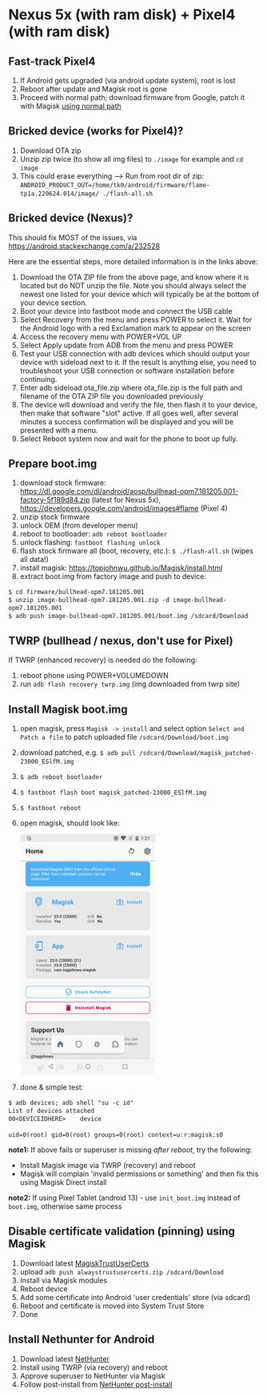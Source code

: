 Nexus 5x (with ram disk) + Pixel4 (with ram disk)
=================================================

## Fast-track Pixel4
1. If Android gets upgraded (via android update system), root is lost
1. Reboot after update and Magisk root is gone
1. Proceed with normal path; download firmware from Google, patch it with Magisk [using normal path](https://topjohnwu.github.io/Magisk/install.html)


## Bricked device (works for Pixel4)?
1. Download OTA zip
1. Unzip zip twice (to show all img files) to `./image` for example and `cd image`
1. This could erase everything --> Run from root dir of zip: `ANDROID_PRODUCT_OUT=/home/tk0/android/firmware/flame-tp1a.220624.014/image/ ./flash-all.sh`

## Bricked device (Nexus)?
This should fix MOST of the issues, via https://android.stackexchange.com/a/232528

Here are the essential steps, more detailed information is in the links above:

1. Download the OTA ZIP file from the above page, and know where it is located but do NOT unzip the file. Note you should always select the newest one listed for your device which will typically be at the bottom of your device section.
1. Boot your device into fastboot mode and connect the USB cable
1. Select Recovery from the menu and press POWER to select it. Wait for the Android logo with a red Exclamation mark to appear on the screen
1. Access the recovery menu with POWER+VOL UP
1. Select Apply update from ADB from the menu and press POWER
1. Test your USB connection with adb devices which should output your device with sideload next to it. If the result is anything else, you need to troubleshoot your USB connection or software installation before continuing.
1. Enter adb sideload ota_file.zip where ota_file.zip is the full path and filename of the OTA ZIP file you downloaded previously
1. The device will download and verify the file, then flash it to your device, then make that software "slot" active. If all goes well, after several minutes a success confirmation will be displayed and you will be presented with a menu.
1. Select Reboot system now and wait for the phone to boot up fully.

## Prepare boot.img
1. download stock firmware: https://dl.google.com/dl/android/aosp/bullhead-opm7.181205.001-factory-5f189d84.zip (latest for Nexus 5x), https://developers.google.com/android/images#flame (Pixel 4)
1. unzip stock firmware
1. unlock OEM (from developer menu)
1. reboot to bootloader: `adb reboot bootloader`
1. unlock flashing: `fastboot flashing unlock`
1. flash stock firmware all (boot, recovery, etc.): `$ ./flash-all.sh` (wipes all data!)
1. install magisk: https://topjohnwu.github.io/Magisk/install.html
1. extract boot.img from factory image and push to device:

```
$ cd firmware/bullhead-opm7.181205.001
$ unzip image-bullhead-opm7.181205.001.zip -d image-bullhead-opm7.181205.001
$ adb push image-bullhead-opm7.181205.001/boot.img /sdcard/Download
```

## TWRP (bullhead / nexus, don't use for Pixel)
If TWRP (enhanced recovery) is needed do the following:
1. reboot phone using POWER+VOLUMEDOWN
1. run `adb flash recovery twrp.img` (img downloaded from twrp site)

## Install Magisk boot.img
1. open magisk, press `Magisk -> install` and select option `Select and Patch a file` to patch uploaded file `/sdcard/Download/boot.img`
1. download patched, e.g. `$ adb pull /sdcard/Download/magisk_patched-23000_ESlfM.img`
1. `$ adb reboot bootloader`
1. `$ fastboot flash boot magisk_patched-23000_ESlfM.img`
1. `$ fastboot reboot`
1. open magisk, should look like:

    ![screenshot](magisk.png)

1. done & simple test:
```
$ adb devices; adb shell "su -c id"
List of devices attached
00<DEVICEIDHERE>	device

uid=0(root) gid=0(root) groups=0(root) context=u:r:magisk:s0

```
**note1:** If above fails or superuser is missing _after reboot_, try the following:
* Install Magisk image via TWRP (recovery) and reboot
* Magisk will complain 'invalid permissions or something' and then fix this using Magisk Direct install

**note2:** If using Pixel Tablet (android 13) - use `init_boot.img` instead of `boot.img`, otherwise same process

## Disable certificate validation (pinning) using Magisk
1. Download latest [ MagiskTrustUserCerts](https://github.com/NVISOsecurity/MagiskTrustUserCerts)
1. upload `adb push alwaystrustusercerts.zip /sdcard/Download`
1. Install via Magisk modules
1. Reboot device
1. Add some certificate into Android 'user credentials' store (via sdcard)
1. Reboot and certificate is moved into System Trust Store
1. Done

## Install Nethunter for Android
1. Download latest [NetHunter](https://www.kali.org/docs/nethunter/)
1. Install using TWRP (via recovery) and reboot
1. Approve superuser to NetHunter via Magisk
1. Follow post-install from [NetHunter post-install](https://www.kali.org/docs/nethunter/)
